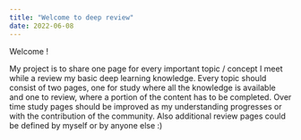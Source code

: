 ```yaml
---
title: "Welcome to deep review"
date: 2022-06-08
---
```


Welcome !

My project is to share one page for every important topic / concept I meet while a review my basic deep learning knowledge.
Every topic should consist of two pages, one for study where all the knowledge is available and one to review, where a portion of the content has to be completed.
Over time study pages should be improved as my understanding progresses or with the contribution of the community. 
Also additional review pages could be defined by myself or by anyone else :)

